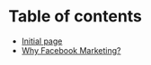 # Table of contents

* [Initial page](README.md)
* [Why Facebook Marketing?](why-facebook-marketing.md)

